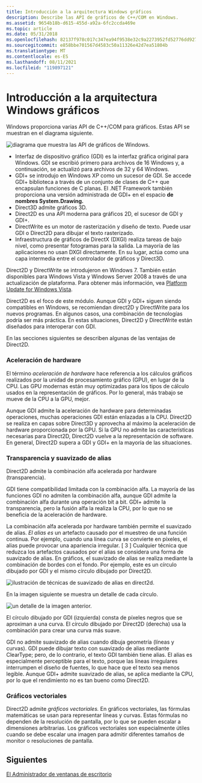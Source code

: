 ```yaml
---
title: Introducción a la arquitectura Windows gráficos
description: Describe las API de gráficos de C++/COM en Windows.
ms.assetid: 9654b18b-d615-455d-a92a-6fc2ccda469e
ms.topic: article
ms.date: 05/31/2018
ms.openlocfilehash: 82137f978c017c347ea94f9538e32c9a2273952fd52776dd9275415002a178fa
ms.sourcegitcommit: e858bbe701567d4583c50a11326e42d7ea51804b
ms.translationtype: MT
ms.contentlocale: es-ES
ms.lasthandoff: 08/11/2021
ms.locfileid: "119897121"
---
```

# <a name="overview-of-the-windows-graphics-architecture"></a>Introducción a la arquitectura Windows gráficos

Windows proporciona varias API de C++/COM para gráficos. Estas API se muestran en el diagrama siguiente.

![diagrama que muestra las API de gráficos de Windows.](images/graphics01.png)

-   Interfaz de dispositivo gráfico (GDI) es la interfaz gráfica original para Windows. GDI se escribió primero para archivos de 16 Windows y, a continuación, se actualizó para archivos de 32 y 64 Windows.
-   GDI+ se introdujo en Windows XP como un sucesor de GDI. Se accede GDI+ biblioteca a través de un conjunto de clases de C++ que encapsulan funciones de C planas. El .NET Framework también proporciona una versión administrada de GDI+ en el espacio **de nombres System.Drawing.**
-   Direct3D admite gráficos 3D.
-   Direct2D es una API moderna para gráficos 2D, el sucesor de GDI y GDI+.
-   DirectWrite es un motor de rasterización y diseño de texto. Puede usar GDI o Direct2D para dibujar el texto rasterizado.
-   Infraestructura de gráficos de DirectX (DXGI) realiza tareas de bajo nivel, como presentar fotogramas para la salida. La mayoría de las aplicaciones no usan DXGI directamente. En su lugar, actúa como una capa intermedia entre el controlador de gráficos y Direct3D.

Direct2D y DirectWrite se introdujeron en Windows 7. También están disponibles para Windows Vista y Windows Server 2008 a través de una actualización de plataforma. Para obtener más información, vea [Platform Update for Windows Vista](../win7ip/platform-update-for-windows-vista-portal.md).

Direct2D es el foco de este módulo. Aunque GDI y GDI+ siguen siendo compatibles en Windows, se recomiendan direct2D y DirectWrite para los nuevos programas. En algunos casos, una combinación de tecnologías podría ser más práctica. En estas situaciones, Direct2D y DirectWrite están diseñados para interoperar con GDI.

En las secciones siguientes se describen algunas de las ventajas de Direct2D.

### <a name="hardware-acceleration"></a>Aceleración de hardware

El término *aceleración de hardware* hace referencia a los cálculos gráficos realizados por la unidad de procesamiento gráfico (GPU), en lugar de la CPU. Las GPU modernas están muy optimizadas para los tipos de cálculo usados en la representación de gráficos. Por lo general, más trabajo se mueve de la CPU a la GPU, mejor.

Aunque GDI admite la aceleración de hardware para determinadas operaciones, muchas operaciones GDI están enlazadas a la CPU. Direct2D se realiza en capas sobre Direct3D y aprovecha al máximo la aceleración de hardware proporcionada por la GPU. Si la GPU no admite las características necesarias para Direct2D, Direct2D vuelve a la representación de software. En general, Direct2D supera a GDI y GDI+ en la mayoría de las situaciones.

### <a name="transparency-and-anti-aliasing"></a>Transparencia y suavizado de alias

Direct2D admite la combinación alfa acelerada por hardware (transparencia).

GDI tiene compatibilidad limitada con la combinación alfa. La mayoría de las funciones GDI no admiten la combinación alfa, aunque GDI admite la combinación alfa durante una operación bit a bit. GDI+ admite la transparencia, pero la fusión alfa la realiza la CPU, por lo que no se beneficia de la aceleración de hardware.

La combinación alfa acelerada por hardware también permite el suavizado de alias. *El alias es* un artefacto causado por el muestreo de una función continua. Por ejemplo, cuando una línea curva se convierte en píxeles, el alias puede provocar una apariencia irregular. \[ 3 \] Cualquier técnica que reduzca los artefactos causados por el alias se considera una forma de suavizado de alias. En gráficos, el suavizado de alias se realiza mediante la combinación de bordes con el fondo. Por ejemplo, este es un círculo dibujado por GDI y el mismo círculo dibujado por Direct2D.

![ilustración de técnicas de suavizado de alias en direct2d.](images/graphics02.png)

En la imagen siguiente se muestra un detalle de cada círculo.

![un detalle de la imagen anterior.](images/graphics03.png)

El círculo dibujado por GDI (izquierda) consta de píxeles negros que se aproximan a una curva. El círculo dibujado por Direct2D (derecha) usa la combinación para crear una curva más suave.

GDI no admite suavizado de alias cuando dibuja geometría (líneas y curvas). GDI puede dibujar texto con suavizado de alias mediante ClearType; pero, de lo contrario, el texto GDI también tiene alias. El alias es especialmente perceptible para el texto, porque las líneas irregulares interrumpen el diseño de fuentes, lo que hace que el texto sea menos legible. Aunque GDI+ admite suavizado de alias, se aplica mediante la CPU, por lo que el rendimiento no es tan bueno como Direct2D.

### <a name="vector-graphics"></a>Gráficos vectoriales

Direct2D admite *gráficos vectoriales.* En gráficos vectoriales, las fórmulas matemáticas se usan para representar líneas y curvas. Estas fórmulas no dependen de la resolución de pantalla, por lo que se pueden escalar a dimensiones arbitrarias. Los gráficos vectoriales son especialmente útiles cuando se debe escalar una imagen para admitir diferentes tamaños de monitor o resoluciones de pantalla.

## <a name="next"></a>Siguientes

[El Administrador de ventanas de escritorio](the-desktop-window-manager.md)

 

 
